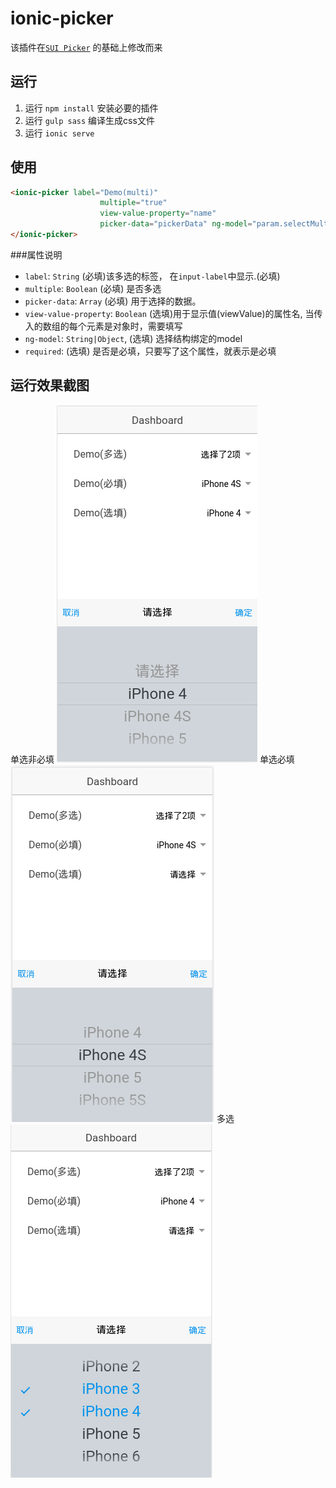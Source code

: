 # ionic-picker
该插件在[`SUI Picker`](http://m.sui.taobao.org/components/#picker) 的基础上修改而来

## 运行
1. 运行 `npm install` 安装必要的插件
2. 运行 `gulp sass` 编译生成css文件
2. 运行 `ionic serve` 

## 使用
```html
<ionic-picker label="Demo(multi)"
                    multiple="true"
                    view-value-property="name"
                    picker-data="pickerData" ng-model="param.selectMultiData">
</ionic-picker>
```
###属性说明
* `label`: `String` (必填)该多选的标签， 在`input-label`中显示.(必填)
* `multiple`: `Boolean` (必填) 是否多选
* `picker-data`: `Array` (必填) 用于选择的数据。
* `view-value-property`: `Boolean` (选填)用于显示值(viewValue)的属性名, 当传入的数组的每个元素是对象时，需要填写
* `ng-model`: `String|Object`, (选填) 选择结构绑定的model
* `required`: (选填) 是否是必填，只要写了这个属性，就表示是必填

## 运行效果截图
单选非必填
![](screenshot/single-select.png)
单选必填
![](screenshot/single-select-required.png)
多选
![](screenshot/multi-select.png)

